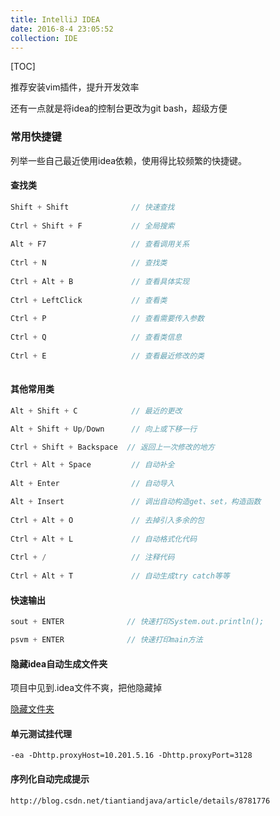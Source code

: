 ```yaml
---
title: IntelliJ IDEA
date: 2016-8-4 23:05:52
collection: IDE
---
```


[TOC]

推荐安装vim插件，提升开发效率

还有一点就是将idea的控制台更改为git bash，超级方便

### 常用快捷键

列举一些自己最近使用idea依赖，使用得比较频繁的快捷键。

#### 查找类

```java
Shift + Shift              // 快速查找  
  
Ctrl + Shift + F           // 全局搜索
  
Alt + F7                   // 查看调用关系
  
Ctrl + N                   // 查找类
  
Ctrl + Alt + B             // 查看具体实现
  
Ctrl + LeftClick           // 查看类
  
Ctrl + P                   // 查看需要传入参数
  
Ctrl + Q                   // 查看类信息
  
Ctrl + E                   // 查看最近修改的类
  
```

#### 其他常用类

```java
Alt + Shift + C            // 最近的更改

Alt + Shift + Up/Down      // 向上或下移一行

Ctrl + Shift + Backspace  // 返回上一次修改的地方

Ctrl + Alt + Space         // 自动补全
  
Alt + Enter                // 自动导入

Alt + Insert               // 调出自动构造get、set，构造函数
  
Ctrl + Alt + O             // 去掉引入多余的包
  
Ctrl + Alt + L             // 自动格式化代码
  
Ctrl + /                   // 注释代码
  
Ctrl + Alt + T             // 自动生成try catch等等
```



#### 快速输出

```java
sout + ENTER              // 快速打印System.out.println();

psvm + ENTER              // 快速打印main方法
```



#### 隐藏idea自动生成文件夹

项目中见到.idea文件不爽，把他隐藏掉

[隐藏文件夹](http://jingyan.baidu.com/article/14bd256e79747dbb6d2612cb.html)



#### 单元测试挂代理

```
-ea -Dhttp.proxyHost=10.201.5.16 -Dhttp.proxyPort=3128
```



#### 序列化自动完成提示

```
http://blog.csdn.net/tiantiandjava/article/details/8781776
```

